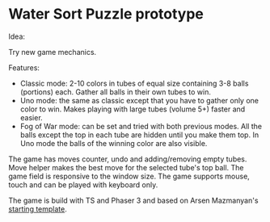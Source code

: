 # Water Sort Puzzle prototype

Idea:

Try new game mechanics.

Features:

-   Classic mode: 2-10 colors in tubes of equal size containing 3-8 balls (portions) each. Gather all balls in their own tubes to win.
-   Uno mode: the same as classic except that you have to gather only one color to win. Makes playing with large tubes (volume 5+) faster and easier.
-   Fog of War mode: can be set and tried with both previous modes. All the balls except the top in each tube are hidden until you make them top. In Uno mode the balls of the winning color are also visible.

The game has moves counter, undo and adding/removing empty tubes.
Move helper makes the best move for the selected tube's top ball.
The game field is responsive to the window size.
The game supports mouse, touch and can be played with keyboard only.

The game is build with TS and Phaser 3 and based on Arsen Mazmanyan's [starting template](https://github.com/arsenmazmanyan/phaser3-starting-template).

